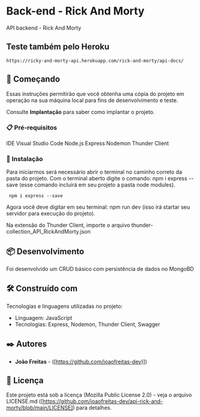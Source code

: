 # Back-end - Rick And Morty

API backend - Rick And Morty

## Teste também pelo Heroku

```
https://ricky-and-morty-api.herokuapp.com/rick-and-morty/api-docs/
```

## 🚀 Começando

Essas instruções permitirão que você obtenha uma cópia do projeto em operação na sua máquina local para fins de desenvolvimento e teste.

Consulte **Implantação** para saber como implantar o projeto.

### 📋 Pré-requisitos

IDE Visual Studio Code
Node.js
Express
Nodemon
Thunder Client

### 🔧 Instalação

Para iniciarmos será necessário abrir o terminal no caminho correto da pasta do projeto.
Com o terminal aberto digite o comando: npm i express --save (esse comando incluirá em seu projeto a pasta node modules).

```
 npm i express --save
```

Agora você deve digitar em seu terminal: npm run dev (isso irá startar seu servidor para execução do projeto).

Na extensão do Thunder Client, importe o arquivo thunder-collection_API_RickAndMorty.json

## 📦 Desenvolvimento

Foi desenvolvido um CRUD básico com persistência de dados no MongoBD

## 🛠️ Construído com

Tecnologias e linguagens utilizadas no projeto:

- Linguagem: JavaScript
- Tecnologias: Express, Nodemon, Thunder Client, Swagger

## ✒️ Autores

- **João Freitas** - ([https://github.com/joaofreitas-dev)])

## 📄 Licença

Este projeto está sob a licença (Mozilla Public License 2.0) - veja o arquivo LICENSE.md ([https://github.com/joaofreitas-dev/api-rick-and-morty/blob/main/LICENSE]) para detalhes.
